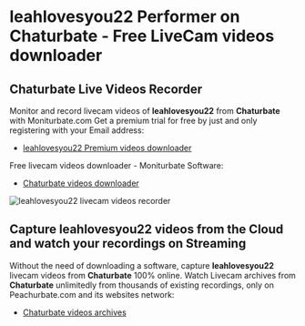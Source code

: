 # leahlovesyou22 Performer on Chaturbate - Free LiveCam videos downloader

## Chaturbate Live Videos Recorder

Monitor and record livecam videos of **leahlovesyou22** from **Chaturbate** with Moniturbate.com
Get a premium trial for free by just and only registering with your Email address:
* [leahlovesyou22 Premium videos downloader](https://moniturbate.com/request-demo-licence-key.html)

Free livecam videos downloader - Moniturbate Software:
* [Chaturbate videos downloader](https://moniturbate.com/moniturbate-download-software.html)

![leahlovesyou22 livecam videos recorder](https://peachurnet.com/templates/moniturbate-software.png)


## Capture leahlovesyou22 videos from the Cloud and watch your recordings on Streaming

Without the need of downloading a software, capture **leahlovesyou22** livecam videos from **Chaturbate** 100% online.
Watch Livecam archives from **Chaturbate** unlimitedly from thousands of existing recordings, only on Peachurbate.com and its websites network:
* [Chaturbate videos archives](https://peachurnet.com/)